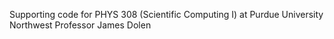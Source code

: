 Supporting code for PHYS 308 (Scientific Computing I) at Purdue University Northwest 
Professor James Dolen

